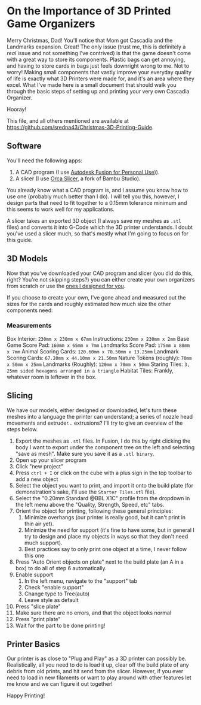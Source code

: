 # On the Importance of 3D Printed Game Organizers
Merry Christmas, Dad! You'll notice that Mom got Cascadia and the Landmarks expansion. Great! The only issue (trust me, this is definitely a _real_ issue and not something I've contrived) is that the game doesn't come with a great way to store its components. Plastic bags can get annoying, and having to store cards in bags just feels downright wrong to me. Not to worry! Making small components that vastly improve your everyday quality of life is exactly what 3D Printers were made for, and it's an area where they excel. What I've made here is a small document that should walk you through the basic steps of setting up and printing your very own Cascadia Organizer. 

Hooray!

This file, and all others mentioned are available at https://github.com/sredna43/Christmas-3D-Printing-Guide.
## Software
You'll need the following apps:
1. A CAD program (I use [Autodesk Fusion for Personal Use](https://www.autodesk.com/products/fusion-360/personal))).
2. A slicer (I use [Orca Slicer](https://github.com/SoftFever/OrcaSlicer/releases/latest), a fork of Bambu Studio).

You already know what a CAD program is, and I assume you know how to use one (probably much better than I do). I will tell you this, however, I design parts that need to fit together to a 0.15mm tolerance minimum and this seems to work well for my applications.

A slicer takes an exported 3D object (I always save my meshes as `.stl` files) and converts it into G-Code which the 3D printer understands. I doubt you've used a slicer much, so that's mostly what I'm going to focus on for this guide.

## 3D Models
Now that you've downloaded your CAD program and slicer (you did do this, right? You're not skipping steps?) you can either create your own organizers from scratch or use the [ones I designed for you](https://github.com/sredna43/Christmas-3D-Printing-Guide).

If you choose to create your own, I've gone ahead and measured out the sizes for the cards and roughly estimated how much size the other components need:
### Measurements
Box Interior: `230mm x 230mm x 67mm`
Instructions: `230mm x 230mm x 2mm`
Base Game Score Pad: `160mm x 65mm x 7mm`
Landmarks Score Pad: `175mm x 88mm x 7mm`
Animal Scoring Cards: `120.60mm x 70.50mm x 13.25mm`
Landmark Scoring Cards: `67.20mm x 44.10mm x 21.50mm`
Nature Tokens (roughly): `70mm x 50mm x 25mm`
Landmarks (Roughly): `120mm x 70mm x 50mm`
Staring Tiles: `3, 25mm sided hexagons arranged in a triangle`
Habitat Tiles: Frankly, whatever room is leftover in the box.

## Slicing
We have our models, either designed or downloaded, let's turn these meshes into a language the printer can understand; a series of nozzle head movements and extruder... extrusions? I'll try to give an overview of the steps below.

1. Export the meshes as `.stl` files. In Fusion, I do this by right clicking the body I want to export under the component tree on the left and selecting "save as mesh". Make sure you save it as a `.stl binary`. 
2. Open up your slicer program
3. Click "new project"
4. Press `ctrl + I` or click on the cube with a plus sign in the top toolbar to add a new object
5. Select the object you want to print, and import it onto the build plate (for demonstration's sake, I'll use the `Starter Tiles.stl` file).
6. Select the "0.20mm Standard @BBL X1C" profile from the dropdown in the left menu above the "Quality, Strength, Speed, etc" tabs.
7. Orient the object for printing, following these general principles:
	1. Minimize overhangs (our printer is really good, but it can't print in thin air yet).
	2. Minimize the need for support (it's fine to have some, but in general I try to design and place my objects in ways so that they don't need much support).
	3. Best practices say to only print one object at a time, I never follow this one
8. Press "Auto Orient objects on plate" next to the build plate (an A in a box) to do all of step 6 automatically.
9. Enable support
	1. In the left menu, navigate to the "support" tab
	2. Check "enable support"
	3. Change type to Tree(auto)
	4. Leave style as default
10. Press "slice plate"
11. Make sure there are no errors, and that the object looks normal
12. Press "print plate"
13. Wait for the part to be done printing!

## Printer Basics
Our printer is as close to "Plug and Play" as a 3D printer can possibly be. Realistically, all you need to do is load it up, clear off the build plate of any debris from old prints, and hit send from the slicer. However, if you ever need to load in new filaments or want to play around with other features let me know and we can figure it out together!

Happy Printing!

